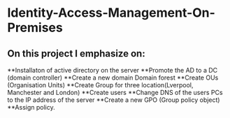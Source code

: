 # Identity-Access-Management-On-Premises

  ## On this project I emphasize on:
 **Installaton of active directory on the server
**Promote the AD to a DC (domain controller)
 **Create a new domain Domain forest 
 **Create OUs (Organisation Units)
 **Create Group for three location(Lverpool, Manchester and London)
 **Create users
 **Change DNS of the users PCs to the IP address of the server 
 **Create a new GPO (Group policy object)
 **Assign policy.

